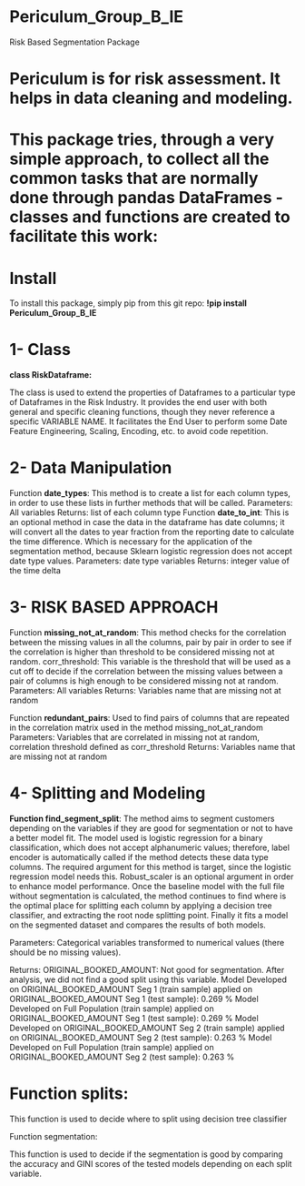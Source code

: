 # Periculum_Group_B_IE
 Risk Based Segmentation Package

# Periculum is for risk assessment. It helps in data cleaning and modeling.

# This package tries, through a very simple approach, to collect all the common tasks that are normally done through pandas DataFrames - classes and functions are created to facilitate this work:

# Install
To install this package, simply pip from this git repo:
**!pip install Periculum_Group_B_IE**

# 1-	Class
**class RiskDataframe:**

The class is used to extend the properties of Dataframes to a particular type of Dataframes in the Risk Industry. It provides the end user with both general and specific cleaning functions, though they never reference a specific VARIABLE NAME. It facilitates the End User to perform some Date Feature Engineering, Scaling, Encoding, etc. to avoid code repetition.

# 2-	Data Manipulation

Function **date_types**:
This method is to create a list for each column types, in order to use these lists in further methods that will be called.
Parameters: All variables
Returns: list of each column type 
Function **date_to_int**:
This is an optional method in case the data in the dataframe has date columns; it will convert all the dates to year fraction from the reporting date to calculate the time difference. Which is necessary for the application of the segmentation method, because Sklearn logistic regression does not accept date type values. 
Parameters: date type variables
Returns: integer value of the time delta

# 3-	 RISK BASED APPROACH
Function **missing_not_at_random**:
This method checks for the correlation between the missing values in all the columns, pair by pair in order to see if the correlation is higher than threshold to be considered missing not at random.
corr_threshold: This variable is the threshold that will be used as a cut off to decide if the correlation between the missing values between a pair of columns is high enough to be considered missing        not at random.
Parameters: All variables
Returns: Variables name that are missing not at random

Function **redundant_pairs**:
Used to find pairs of columns that are repeated in the correlation matrix used in the method missing_not_at_random
Parameters: Variables that are correlated in missing not at random, correlation threshold defined as corr_threshold
Returns: Variables name that are missing not at random

# 4-	Splitting and Modeling
**Function find_segment_split**:
The method aims to segment customers depending on the variables if they are good for segmentation or not to have a better model fit.
The model used is logistic regression for a binary classification, which does not accept alphanumeric values; therefore, label encoder is automatically called if the method detects these data type columns. 
The required argument for this method is target, since the logistic regression model needs this. Robust_scaler is an optional argument in order to enhance model performance. Once the baseline model with the full file without segmentation is calculated, the method continues to find where is the optimal place for splitting each column by applying a decision tree classifier, and extracting the root node splitting point. Finally it fits a model on the segmented dataset and compares the results of both models.

Parameters: Categorical variables transformed to numerical values (there should be no missing values).

Returns: 
ORIGINAL_BOOKED_AMOUNT: Not good for segmentation. After analysis, we did not find a good split using this variable.
Model Developed on ORIGINAL_BOOKED_AMOUNT Seg 1 (train sample) applied on ORIGINAL_BOOKED_AMOUNT Seg 1 (test sample): 0.269 %
Model Developed on Full Population (train sample) applied on ORIGINAL_BOOKED_AMOUNT Seg 1 (test sample): 0.269 %
Model Developed on ORIGINAL_BOOKED_AMOUNT Seg 2 (train sample) applied on ORIGINAL_BOOKED_AMOUNT Seg 2 (test sample): 0.263 %
Model Developed on Full Population (train sample) applied on ORIGINAL_BOOKED_AMOUNT Seg 2 (test sample): 0.263 %

# Function splits:
This function is used to decide where to split using decision tree classifier  

Function segmentation:

This function is used to decide if the segmentation is good by comparing the accuracy and GINI scores of the tested models depending on each split variable.
